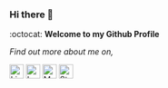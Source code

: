 ### Hi there 👋

:octocat: **Welcome to my Github Profile**


*Find out more about me on,*
<!-- <div align="center"> -->
<a href="https://www.linkedin.com/in/swapnil-masurekar/" target="_blank"><img src="https://img.shields.io/badge/LinkedIn-%230077B5.svg?&style=flat-square&logo=linkedin&logoColor=white" alt="LinkedIn" height=25></a> 
<a href="https://leetcode.com/swapnil3597/" target="_blank"><img src="https://upload.wikimedia.org/wikipedia/commons/0/0a/LeetCode_Logo_black_with_text.svg?&style=flat-square&logo=linkedin&logoColor=white" alt="LeetCode" height=25></a> 
<a href="https://medium.com/@swapnil3597" target="_blank"><img src="https://miro.medium.com/max/500/1*Ra88BZ-CSTovFS2ZSURBgg.png?&style=flat-square&logo=linkedin&logoColor=white" alt="Medium" height=25></a>
<a href="https://stackoverflow.com/users/11652623/swapnil-masurekar" target="_blank"><img src="https://upload.wikimedia.org/wikipedia/commons/f/f7/Stack_Overflow_logo.png?&style=flat-square&logo=linkedin&logoColor=white" alt="StackOverflow" height=25></a> 



<!--
**swapnil3597/swapnil3597** is a ✨ _special_ ✨ repository because its `README.md` (this file) appears on your GitHub profile.

Here are some ideas to get you started:

- 🔭 I’m currently working on ...
- 🌱 I’m currently learning ...
- 👯 I’m looking to collaborate on ...
- 🤔 I’m looking for help with ...
- 💬 Ask me about ...
- 📫 How to reach me: ...
- 😄 Pronouns: ...
- ⚡ Fun fact: ...
-->
